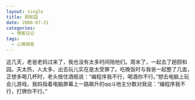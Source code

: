 ```yaml
---
layout: single
title: 颐和园
date: 2008-07-21
categories:
  - 博客日记
tags:
  - 心情随笔
---
```


这几天，老爸老妈过来了，我也没有太多时间陪他们。周末了，一起去了趟颐和园。天太热，人太多，出去玩儿实在是太受罪了。吃晚饭时与我爸一起整了几盅，正想多喝几杯时，老头按住酒瓶说：“编程序我不行，喝酒你不行。”想去电脑上玩会儿游戏，我妈指着电脑屏幕上一路飙升的qq斗地主分数对我说：“编程序我不行，打牌你不行。”
